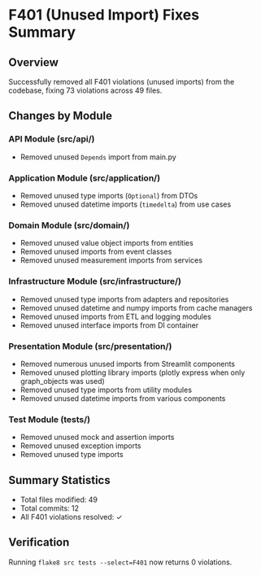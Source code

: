 # F401 (Unused Import) Fixes Summary

## Overview
Successfully removed all F401 violations (unused imports) from the codebase, fixing 73 violations across 49 files.

## Changes by Module

### API Module (src/api/)
- Removed unused `Depends` import from main.py

### Application Module (src/application/)
- Removed unused type imports (`Optional`) from DTOs
- Removed unused datetime imports (`timedelta`) from use cases

### Domain Module (src/domain/)
- Removed unused value object imports from entities
- Removed unused imports from event classes
- Removed unused measurement imports from services

### Infrastructure Module (src/infrastructure/)
- Removed unused type imports from adapters and repositories
- Removed unused datetime and numpy imports from cache managers
- Removed unused imports from ETL and logging modules
- Removed unused interface imports from DI container

### Presentation Module (src/presentation/)
- Removed numerous unused imports from Streamlit components
- Removed unused plotting library imports (plotly express when only graph_objects was used)
- Removed unused type imports from utility modules
- Removed unused datetime imports from various components

### Test Module (tests/)
- Removed unused mock and assertion imports
- Removed unused exception imports
- Removed unused type imports

## Summary Statistics
- Total files modified: 49
- Total commits: 12
- All F401 violations resolved: ✓

## Verification
Running `flake8 src tests --select=F401` now returns 0 violations.